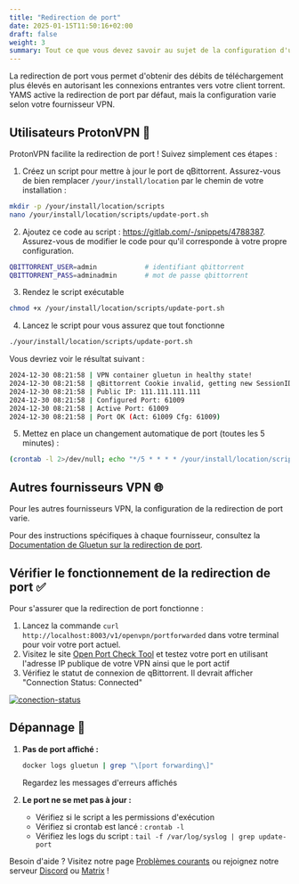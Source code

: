 ```yaml
---
title: "Redirection de port"
date: 2025-01-15T11:50:16+02:00
draft: false
weight: 3
summary: Tout ce que vous devez savoir au sujet de la configuration d'un VPN avec YAMS
---
```


La redirection de port vous permet d'obtenir des débits de téléchargement plus élevés en autorisant les connexions entrantes vers votre client torrent. YAMS active la redirection de port par défaut, mais la configuration varie selon votre fournisseur VPN.

## Utilisateurs ProtonVPN 🚀

ProtonVPN facilite la redirection de port ! Suivez simplement ces étapes :

1. Créez un script pour mettre à jour le port de qBittorrent. Assurez-vous de bien remplacer `/your/install/location` par le chemin de votre installation :

```bash
mkdir -p /your/install/location/scripts
nano /your/install/location/scripts/update-port.sh
```

2. Ajoutez ce code au script : https://gitlab.com/-/snippets/4788387. Assurez-vous de modifier le code pour qu'il corresponde à votre propre configuration.

```bash
QBITTORRENT_USER=admin            # identifiant qbittorrent
QBITTORRENT_PASS=adminadmin       # mot de passe qbittorrent
```

3. Rendez le script exécutable

```bash
chmod +x /your/install/location/scripts/update-port.sh
```

4. Lancez le script pour vous assurez que tout fonctionne

```bash
./your/install/location/scripts/update-port.sh
```

Vous devriez voir le résultat suivant :

```bash
2024-12-30 08:21:58 | VPN container gluetun in healthy state!
2024-12-30 08:21:58 | qBittorrent Cookie invalid, getting new SessionID
2024-12-30 08:21:58 | Public IP: 111.111.111.111
2024-12-30 08:21:58 | Configured Port: 61009
2024-12-30 08:21:58 | Active Port: 61009
2024-12-30 08:21:58 | Port OK (Act: 61009 Cfg: 61009)
```

5. Mettez en place un changement automatique de port (toutes les 5 minutes) :

```bash
(crontab -l 2>/dev/null; echo "*/5 * * * * /your/install/location/scripts/update-port.sh") | crontab -
```

## Autres fournisseurs VPN 🌐

Pour les autres fournisseurs VPN, la configuration de la redirection de port varie.

Pour des instructions spécifiques à chaque fournisseur, consultez la [Documentation de Gluetun sur la redirection de port](https://github.com/qdm12/gluetun-wiki/blob/main/setup/advanced/vpn-port-forwarding.md).

## Vérifier le fonctionnement de la redirection de port ✅

Pour s'assurer que la redirection de port fonctionne :

1. Lancez la commande `curl http://localhost:8003/v1/openvpn/portforwarded` dans votre terminal pour voir votre port actuel.
2. Visitez le site [Open Port Check Tool](https://www.yougetsignal.com/tools/open-ports/) et testez votre port en utilisant l'adresse IP publique de votre VPN ainsi que le port actif
3. Vérifiez le statut de connexion de qBittorrent. Il devrait afficher "Connection Status: Connected"

[![conection-status](/pics/advanced-port-forwarding-1.png)](/pics/advanced-port-forwarding-1.png)

## Dépannage 🔧

1. **Pas de port affiché :**

    ```bash
    docker logs gluetun | grep "\[port forwarding\]"
    ```

    Regardez les messages d'erreurs affichés

2. **Le port ne se met pas à jour :**
    - Vérifiez si le script a les permissions d'exécution
    - Vérifiez si crontab est lancé : `crontab -l`
    - Vérifiez les logs du script : `tail -f /var/log/syslog | grep update-port`

Besoin d'aide ? Visitez notre page [Problèmes courants](/faqs/common-errors/) ou rejoignez notre serveur [Discord](https://discord.gg/Gwae3tNMST) ou [Matrix](https://matrix.to/#/#yams-space:rogs.me) !
